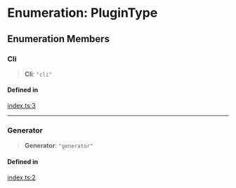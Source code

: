 # Enumeration: PluginType

## Enumeration Members

### Cli

> **Cli**: `"cli"`

#### Defined in

[index.ts:3](https://github.com/andreisergiu98/baeta/blob/4c16a2c8fa14b6d48e42b6a2c2893542bd64b987/packages/plugin/index.ts#L3)

***

### Generator

> **Generator**: `"generator"`

#### Defined in

[index.ts:2](https://github.com/andreisergiu98/baeta/blob/4c16a2c8fa14b6d48e42b6a2c2893542bd64b987/packages/plugin/index.ts#L2)
